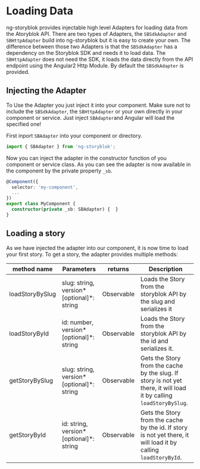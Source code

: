 # Loading Data
ng-storyblok provides injectable high level Adapters for loading data from the Atoryblok API. 
There are two types of Adapters, the `SBSdkAdapter` and `SBHttpAdapter` build into ng-storyblok but it is easy to create your own.
The difference between those two Adapters is that the `SBSdkAdapter` has a dependency on the Storyblok SDK and needs it to load data. 
The `SBHttpAdapter` does not need the SDK, it loads the data directly from the API endpoint using the Angular2 Http Module. 
By default the `SBSdkAdapter` is provided.

## Injecting the Adapter
To Use the Adapter you just inject it into your component. 
Make sure not to include the `SBSdkAdapter`, the `SBHttpAdapter` or your own directly in your component or service.
Just inject `SBAdapter`and Angular will load the specified one!

First inport `SBAdapter` into your component or directory.
```ts
import { SBAdapter } from 'ng-storyblok';
```

Now you can inject the adapter in the constructor function of you component or service class. 
As you can see the adapter is now available in the component by the private property `_sb`.

```ts
@Component({
  selector: 'my-component',
  ...
})
export class MyComponent {
  constructor(private _sb: SBAdapter) {  }
}
```

## Loading a story
As we have injected the adapter into our component, it is now time to load your first story.
To get a story, the adapter provides multiple methods:

| method name     | Parameters                                | returns             | Description                                          |
|-----------------|-------------------------------------------|---------------------|------------------------------------------------------|
| loadStoryBySlug | slug: string, version*[optional]*: string | Observable<SBStory> |Loads the Story from the storyblok API by the slug and serializes it |
| loadStoryById   | id: number, version*[optional]*: string   | Observable<SBStory> |Loads the Story from the storyblok API by the id and serializes it. |
| getStoryBySlug  | slug: string, version*[optional]*: string | Observable<SBStory> |Gets the Story from the cache by the slug. If story is not yet there, it will load it by calling `loadStoryBySlug`. |
| getStoryById    | id: string, version*[optional]*: string   | Observable<SBStory> |Gets the Story from the cache by the id. If story is not yet there, it will load it by calling `loadStoryById`. |

